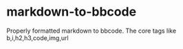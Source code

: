 markdown-to-bbcode
==================

Properly formatted markdown to bbcode. The core tags like b,i,h2,h3,code,img,url
